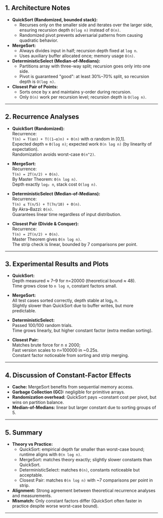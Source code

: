 ## 1. Architecture Notes
- **QuickSort (Randomized, bounded stack):**
  - Recurses only on the smaller side and iterates over the larger side, ensuring recursion depth `O(log n)` instead of `O(n)`.
  - Randomized pivot prevents adversarial patterns from causing quadratic behavior.
- **MergeSort:**
  - Always divides input in half; recursion depth fixed at `log n`.
  - Uses auxiliary buffer allocated once; memory usage `O(n)`.
- **DeterministicSelect (Median-of-Medians):**
  - Partitions array with three-way split; recursion goes only into one side.
  - Pivot is guaranteed "good": at least 30%–70% split, so recursion depth is `O(log n)`.
- **Closest Pair of Points:**
  - Sorts once by x and maintains y-order during recursion.
  - Only `O(n)` work per recursion level; recursion depth is `O(log n)`.

---

## 2. Recurrence Analyses

- **QuickSort (Randomized):**  
  Recurrence:  
  `T(n) = T(αn) + T((1–α)n) + Θ(n)` with α random in [0,1].  
  Expected depth ≈ `Θ(log n)`; expected work `Θ(n log n)` (by linearity of expectation).  
  Randomization avoids worst-case `Θ(n^2)`.  

- **MergeSort:**  
  Recurrence:  
  `T(n) = 2T(n/2) + Θ(n)`.  
  By Master Theorem: `Θ(n log n)`.  
  Depth exactly `log₂ n`, stack cost `O(log n)`.  

- **DeterministicSelect (Median-of-Medians):**  
  Recurrence:  
  `T(n) ≤ T(n/5) + T(7n/10) + Θ(n)`.  
  By Akra–Bazzi: `Θ(n)`.  
  Guarantees linear time regardless of input distribution.  

- **Closest Pair (Divide & Conquer):**  
  Recurrence:  
  `T(n) = 2T(n/2) + Θ(n)`.  
  Master Theorem gives `Θ(n log n)`.  
  The strip check is linear, bounded by 7 comparisons per point.  

---

## 3. Experimental Results and Plots

- **QuickSort:**  
  Depth measured ≈ 7–9 for n=20000 (theoretical bound ≈ 48).  
  Time grows close to `n log n`, constant factors small.  

- **MergeSort:**  
  All test cases sorted correctly, depth stable at log₂ n.  
  Slightly slower than QuickSort due to buffer writes, but more predictable.  

- **DeterministicSelect:**  
  Passed 100/100 random trials.  
  Time grows linearly, but higher constant factor (extra median sorting).  

- **Closest Pair:**  
  Matches brute force for n ≤ 2000;  
  Fast version scales to n=100000 in ~0.25s.  
  Constant factor noticeable from sorting and strip merging.  


---

## 4. Discussion of Constant-Factor Effects
- **Cache:** MergeSort benefits from sequential memory access.  
- **Garbage Collection (GC):** negligible for primitive arrays.  
- **Randomization overhead:** QuickSort pays ~constant cost per pivot, but wins on partition balance.  
- **Median-of-Medians:** linear but larger constant due to sorting groups of 5.  

---

## 5. Summary
- **Theory vs Practice:**  
  - QuickSort: empirical depth far smaller than worst-case bound; runtime aligns with `Θ(n log n)`.  
  - MergeSort: matches theory exactly; slightly slower constants than QuickSort.  
  - DeterministicSelect: matches `Θ(n)`, constants noticeable but acceptable.  
  - Closest Pair: matches `Θ(n log n)` with ~7 comparisons per point in strip.  
- **Alignment:** Strong agreement between theoretical recurrence analyses and measurements.  
- **Mismatch:** Only constant factors differ (QuickSort often faster in practice despite worse worst-case bound).  

---
